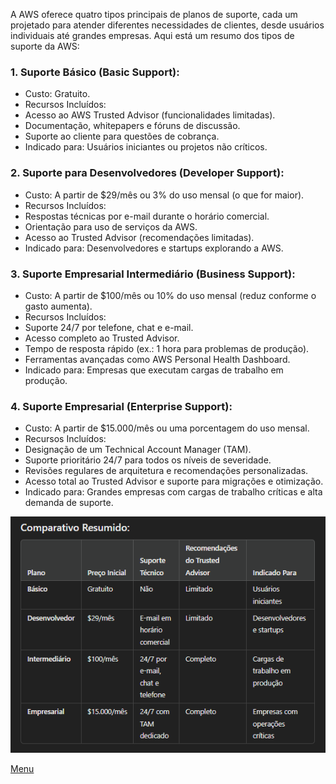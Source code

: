 A AWS oferece quatro tipos principais de planos de suporte, cada um projetado para atender diferentes necessidades de clientes, desde usuários individuais até grandes empresas. Aqui está um resumo dos tipos de suporte da AWS:

### 1. Suporte Básico (Basic Support):
- Custo: Gratuito.
- Recursos Incluídos:
- Acesso ao AWS Trusted Advisor (funcionalidades limitadas).
- Documentação, whitepapers e fóruns de discussão.
- Suporte ao cliente para questões de cobrança.
- Indicado para: Usuários iniciantes ou projetos não críticos.

### 2. Suporte para Desenvolvedores (Developer Support):
- Custo: A partir de $29/mês ou 3% do uso mensal (o que for maior).
- Recursos Incluídos:
- Respostas técnicas por e-mail durante o horário comercial.
- Orientação para uso de serviços da AWS.
- Acesso ao Trusted Advisor (recomendações limitadas).
- Indicado para: Desenvolvedores e startups explorando a AWS.

### 3. Suporte Empresarial Intermediário (Business Support):
- Custo: A partir de $100/mês ou 10% do uso mensal (reduz conforme o gasto aumenta).
- Recursos Incluídos:
- Suporte 24/7 por telefone, chat e e-mail.
- Acesso completo ao Trusted Advisor.
- Tempo de resposta rápido (ex.: 1 hora para problemas de produção).
- Ferramentas avançadas como AWS Personal Health Dashboard.
- Indicado para: Empresas que executam cargas de trabalho em produção.

### 4. Suporte Empresarial (Enterprise Support):
- Custo: A partir de $15.000/mês ou uma porcentagem do uso mensal.
- Recursos Incluídos:
- Designação de um Technical Account Manager (TAM).
- Suporte prioritário 24/7 para todos os níveis de severidade.
- Revisões regulares de arquitetura e recomendações personalizadas.
- Acesso total ao Trusted Advisor e suporte para migrações e otimização.
- Indicado para: Grandes empresas com cargas de trabalho críticas e alta demanda de suporte.

![ComparativoResumido](aws_suporte_resumido_tabela.png)

[Menu](readme.md)